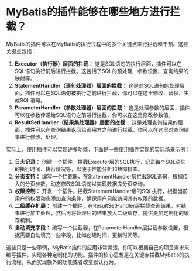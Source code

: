 # MyBatis的插件能够在哪些地方进行拦截？

MyBatis的插件可以在MyBatis的执行过程中的多个关键点进行拦截和干预。这些关键点包括：

1. **Executor（执行器）层面的拦截：** 这是SQL语句的执行层面，插件可以在SQL语句执行前后进行拦截。这包括了SQL的预处理、参数设置、查询结果的映射等。
2. **StatementHandler（语句处理器）层面的拦截：** 这是对SQL语句的处理层面，插件可以在SQL语句被执行之前进行拦截，你可以在这里修改、替换、生成SQL语句。
3. **ParameterHandler（参数处理器）层面的拦截：** 这是处理参数的层面，插件可以在参数传递给SQL语句之前进行拦截，你可以在这里修改参数值。
4. **ResultSetHandler（结果集处理器）层面的拦截：** 这是处理查询结果的层面，插件可以在查询结果返回给调用方之前进行拦截，你可以在这里对查询结果进行修改、处理。

实际上，使用插件可以实现许多功能，下面是一些使用插件实现的实际场景示例：

1. **日志记录：** 创建一个插件，拦截Executor层的SQL执行，记录每个SQL语句的执行时间、执行情况等，以便于性能分析和故障排查。
2. **分页支持：** 编写一个拦截器，在StatementHandler层拦截SQL语句，根据传入的分页参数，动态修改SQL语句以实现数据库分页查询。
3. **权限控制：** 开发一个插件，拦截StatementHandler层的SQL执行，根据当前用户的权限动态添加查询条件，确保用户只能访问其有权限的数据。
4. **二级缓存扩展：** 创建一个插件，在ResultSetHandler层拦截查询结果，对结果进行加工处理，然后再将处理后的结果放入二级缓存，提供更加定制化的缓存机制。
5. **自动填充字段：** 编写一个拦截器，在ParameterHandler层拦截参数设置，根据需要自动填充一些字段，比如创建时间、更新时间等。

这些只是一些示例，MyBatis插件的应用非常灵活，你可以根据自己的项目需求来编写插件，实现各种定制化的功能。插件的核心思想是在关键点拦截MyBatis的执行流程，从而实现额外的功能或者改变默认行为。
